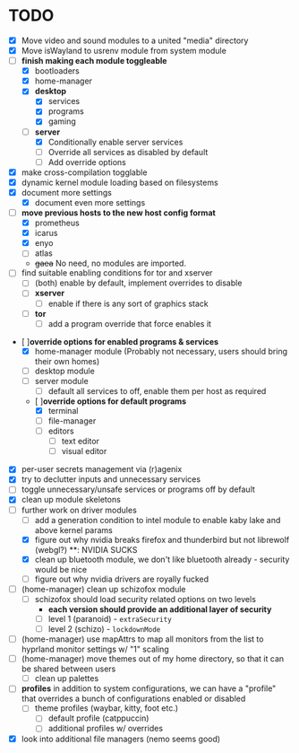 # TODO

- [x] Move video and sound modules to a united "media" directory
- [x] Move isWayland to usrenv module from system module 
- [ ] **finish making each module toggleable**
  - [x] bootloaders
  - [x] home-manager
  - [x] **desktop**
    - [x] services
    - [x] programs
    - [x] gaming
  - [ ] **server**
    - [x] Conditionally enable server services
    - [ ] Override all services as disabled by default 
    - [ ] Add override options
- [x] make cross-compilation togglable
- [x] dynamic kernel module loading based on filesystems
- [x] document more settings
  - [x] document even more settings
- [ ] **move previous hosts to the new host config format**
  - [x] prometheus
  - [x] icarus
  - [x] enyo
  - [ ] atlas
  - ~~gaea~~ No need, no modules are imported.
- [ ] find suitable enabling conditions for tor and xserver
  - [ ] (both) enable by default, implement overrides to disable
  - [ ] **xserver**
    - [ ] enable if there is any sort of graphics stack
  - [ ] **tor**
    - [ ] add a program override that force enables it
- [ ]**override options for enabled programs & services**
  - [x] home-manager module (Probably not necessary, users should bring their
  own homes)
  - [ ] desktop module
  - [ ] server module
    - [ ] default all services to off, enable them per host as required
  - [ ]**override options for default programs**
    - [x] terminal 
    - [ ] file-manager 
    - [ ] editors 
      - [ ] text editor 
      - [ ] visual editor
- [x] per-user secrets management via (r)agenix
- [x] try to declutter inputs and unnecessary services
- [ ] toggle unnecessary/unsafe services or programs off by default
- [x] clean up module skeletons
- [ ] further work on driver modules
  - [ ] add a generation condition to intel module to enable kaby lake and above kernel params
  - [x] figure out why nvidia breaks firefox and thunderbird but not librewolf (webgl?) **: NVIDIA SUCKS
  - [x] clean up bluetooth module, we don't like bluetooth already - security would be nice
  - [ ] figure out why nvidia drivers are royally fucked
- [ ] (home-manager) clean up schizofox module
  - [ ] schizofox should load security related options on two levels
    * **each version should provide an additional layer of security**
    - [ ] level 1 (paranoid) - `extraSecurity`
    - [ ] level 2 (schizo) - `lockdownMode`
- [ ] (home-manager) use mapAttrs to map all monitors from the list to hyprland monitor settings w/ "1" scaling
- [ ] (home-manager) move themes out of my home directory, so that it can be shared between users
  - [ ] clean up palettes
- [ ] **profiles** in addition to system configurations, we can have a "profile" that overrides a bunch of configurations
enabled or disabled
  - [ ] theme profiles (waybar, kitty, foot etc.)
    - [ ] default profile (catppuccin)
    - [ ] additional profiles w/ overrides
- [x] look into additional file managers (nemo seems good)
